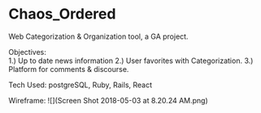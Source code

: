 # Chaos_Ordered
 Web Categorization &amp; Organization tool, a GA project.


 Objectives:  
  1.) Up to date news information
  2.) User favorites with Categorization.
  3.) Platform for comments & discourse.


Tech Used:
    postgreSQL, Ruby, Rails, React

Wireframe:
![](Screen Shot 2018-05-03 at 8.20.24 AM.png)
